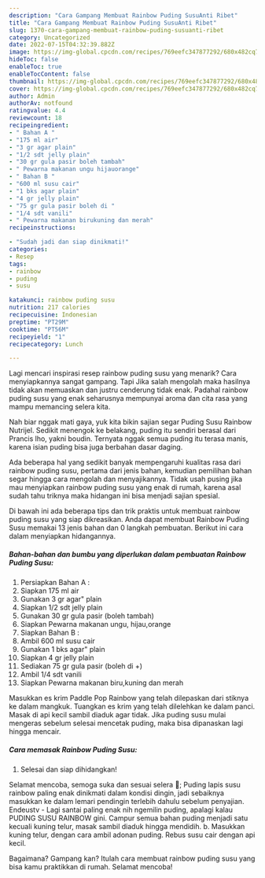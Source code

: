 ```yaml
---
description: "Cara Gampang Membuat Rainbow Puding SusuAnti Ribet"
title: "Cara Gampang Membuat Rainbow Puding SusuAnti Ribet"
slug: 1370-cara-gampang-membuat-rainbow-puding-susuanti-ribet
category: Uncategorized
date: 2022-07-15T04:32:39.882Z
image: https://img-global.cpcdn.com/recipes/769eefc347877292/680x482cq70/rainbow-puding-susu-foto-resep-utama.jpg
hideToc: false
enableToc: true
enableTocContent: false
thumbnail: https://img-global.cpcdn.com/recipes/769eefc347877292/680x482cq70/rainbow-puding-susu-foto-resep-utama.jpg
cover: https://img-global.cpcdn.com/recipes/769eefc347877292/680x482cq70/rainbow-puding-susu-foto-resep-utama.jpg
author: Admin
authorAv: notfound
ratingvalue: 4.4
reviewcount: 18
recipeingredient:
- " Bahan A "
- "175 ml air"
- "3 gr agar plain"
- "1/2 sdt jelly plain"
- "30 gr gula pasir boleh tambah"
- " Pewarna makanan ungu hijauorange"
- " Bahan B "
- "600 ml susu cair"
- "1 bks agar plain"
- "4 gr jelly plain"
- "75 gr gula pasir boleh di "
- "1/4 sdt vanili"
- " Pewarna makanan birukuning dan merah"
recipeinstructions:

- "Sudah jadi dan siap dinikmati!"
categories:
- Resep
tags:
- rainbow
- puding
- susu

katakunci: rainbow puding susu 
nutrition: 217 calories
recipecuisine: Indonesian
preptime: "PT29M"
cooktime: "PT56M"
recipeyield: "1"
recipecategory: Lunch

---
```



Lagi mencari inspirasi resep rainbow puding susu yang menarik? Cara menyiapkannya sangat gampang. Tapi Jika salah mengolah maka hasilnya tidak akan memuaskan dan justru cenderung tidak enak. Padahal rainbow puding susu yang enak seharusnya mempunyai aroma dan cita rasa yang mampu memancing selera kita.


Nah biar nggak mati gaya, yuk kita bikin sajian segar Puding Susu Rainbow Nutrijel. Sedikit menengok ke belakang, puding itu sendiri berasal dari Prancis lho, yakni boudin. Ternyata nggak semua puding itu terasa manis, karena isian puding bisa juga berbahan dasar daging.

Ada beberapa hal yang sedikit banyak mempengaruhi kualitas rasa dari rainbow puding susu, pertama dari jenis bahan, kemudian pemilihan bahan segar hingga cara mengolah dan menyajikannya. Tidak usah pusing jika mau menyiapkan rainbow puding susu yang enak di rumah, karena asal sudah tahu triknya maka hidangan ini bisa menjadi sajian spesial.


Di bawah ini ada beberapa tips dan trik praktis untuk membuat rainbow puding susu yang siap dikreasikan. Anda dapat membuat Rainbow Puding Susu memakai 13 jenis bahan dan 0 langkah pembuatan. Berikut ini cara dalam menyiapkan hidangannya.

<!--inarticleads1-->

##### Bahan-bahan dan bumbu yang diperlukan dalam pembuatan Rainbow Puding Susu:

1. Persiapkan  Bahan A :
1. Siapkan 175 ml air
1. Gunakan 3 gr agar&#34; plain
1. Siapkan 1/2 sdt jelly plain
1. Gunakan 30 gr gula pasir (boleh tambah)
1. Siapkan  Pewarna makanan ungu, hijau,orange
1. Siapkan  Bahan B :
1. Ambil 600 ml susu cair
1. Gunakan 1 bks agar&#34; plain
1. Siapkan 4 gr jelly plain
1. Sediakan 75 gr gula pasir (boleh di +)
1. Ambil 1/4 sdt vanili
1. Siapkan  Pewarna makanan biru,kuning dan merah


Masukkan es krim Paddle Pop Rainbow yang telah dilepaskan dari stiknya ke dalam mangkuk. Tuangkan es krim yang telah dilelehkan ke dalam panci. Masak di api kecil sambil diaduk agar tidak. Jika puding susu mulai mengeras sebelum selesai mencetak puding, maka bisa dipanaskan lagi hingga mencair. 

<!--inarticleads2-->

##### Cara memasak Rainbow Puding Susu:


1. Selesai dan siap dihidangkan!

Selamat mencoba, semoga suka dan sesuai selera 🙂; Puding lapis susu rainbow paling enak dinikmati dalam kondisi dingin, jadi sebaiknya masukkan ke dalam lemari pendingin terlebih dahulu sebelum penyajian. Endeustv - ⁣⁣⁣⁣Lagi santai paling enak nih ngemilin puding, apalagi kalau PUDING SUSU RAINBOW gini. Campur semua bahan puding menjadi satu kecuali kuning telur, masak sambil diaduk hingga mendidih. b. Masukkan kuning telur, dengan cara ambil adonan puding. Rebus susu cair dengan api kecil. 

Bagaimana? Gampang kan? Itulah cara membuat rainbow puding susu yang bisa kamu praktikkan di rumah. Selamat mencoba!
